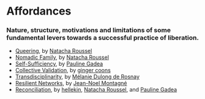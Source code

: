 # Affordances

### Nature, structure, motivations and limitations of some fundamental levers towards a successful practice of liberation.


* [Queering](queering.html), by [Natacha Roussel](../appendix/attributions.html#natacha-roussel)
* [Nomadic Family](nomadic-family.html), by [Natacha Roussel](../appendix/attributions.html#natacha-roussel)
* [Self-Sufficiency](self-sufficiency.html), by [Pauline Gadea](../appendix/attributions.html#pauline-gadea)
* [Collective Validation](collective-validation.html), by [ginger coons](../appendix/attributions.html#ginger-coons)
* [Transdisciplinarity](transdisciplinarity.html), by [Mélanie Dulong de Rosnay](../appendix/attributions.html#melanie-dulong-de-rosnay)
* [Resilient Networks](resilient-networks.html), by [Jean-Noel Montagné](../appendix/attributions.html#jean-noel-montagne)
* [Reconciliation](reconciliation.html), by [hellekin](../appendix/attributions.html#hellekin), [Natacha Roussel](../appendix/attributions.html#natacha-roussel), and [Pauline Gadea](../appendix/attributions.html#pauline-gadea)
